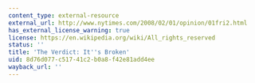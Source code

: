 ```yaml
---
content_type: external-resource
external_url: http://www.nytimes.com/2008/02/01/opinion/01fri2.html
has_external_license_warning: true
license: https://en.wikipedia.org/wiki/All_rights_reserved
status: ''
title: 'The Verdict: It''s Broken'
uid: 8d76d077-c517-41c2-b0a8-f42e81add4ee
wayback_url: ''
---
```

